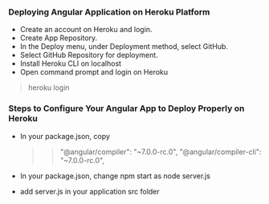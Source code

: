 ### Deploying Angular Application on Heroku Platform
- Create an account on Heroku and login.
- Create App Repository.
- In the Deploy menu, under Deployment method, select GitHub.
- Select GitHub Repository for deployment.
- Install Heroku CLI on localhost
- Open command prompt and login on Heroku
> heroku login

### Steps to Configure Your Angular App to Deploy Properly on Heroku
- In your package.json, copy

	>> "@angular/compiler": "~7.0.0-rc.0",
    >> "@angular/compiler-cli": "~7.0.0-rc.0",
- In your package.json, change npm start as node server.js
- add server.js in your application src folder